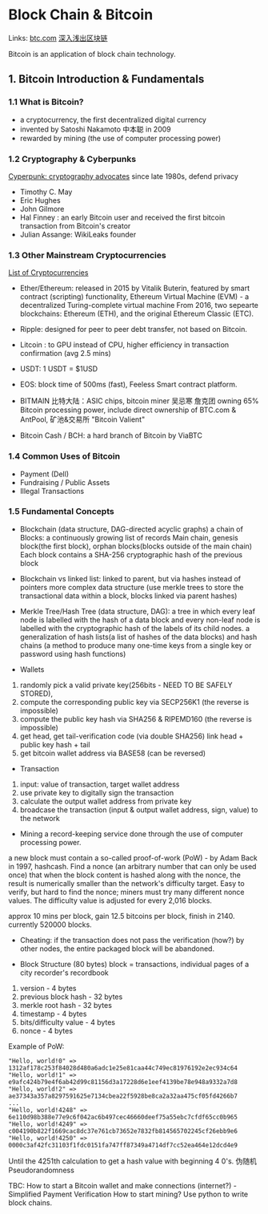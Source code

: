 # Block Chain & Bitcoin

Links:
[btc.com](https://btc.com/)
[深入浅出区块链](https://learnblockchain.cn/2018/01/11/guide/#more)

Bitcoin is an application of block chain technology.

## 1. Bitcoin Introduction & Fundamentals

### 1.1 What is Bitcoin?

- a cryptocurrency, the first decentralized digital currency
- invented by Satoshi Nakamoto 中本聪 in 2009
- rewarded by mining (the use of computer processing power)

### 1.2 Cryptography & Cyberpunks

[Cyperpunk: cryptography advocates](https://en.wikipedia.org/wiki/Cypherpunk) since late 1980s, defend privacy 
- Timothy C. May
- Eric Hughes
- John Gilmore 
- Hal Finney : an early Bitcoin user and received the first bitcoin transaction from Bitcoin's creator
- Julian Assange: WikiLeaks founder

### 1.3 Other Mainstream Cryptocurrencies

[List of Cryptocurrencies](https://en.wikipedia.org/wiki/List_of_cryptocurrencies)
- Ether/Ethereum: released in 2015 by Vitalik Buterin, featured by smart contract (scripting) functionality, Ethereum Virtual Machine (EVM) -  a decentralized Turing-complete virtual machine
From 2016, two sepearte blockchains:  Ethereum (ETH), and the original Ethereum Classic (ETC).
- Ripple: designed for peer to peer debt transfer, not based on Bitcoin.
- Litcoin : to GPU instead of CPU, higher efficiency in transaction confirmation (avg 2.5 mins)
- USDT: 1 USDT = $1USD
- EOS: block time of 500ms (fast), Feeless Smart contract platform. 

- BITMAIN 比特大陆：ASIC chips, bitcoin miner 吴忌寒 詹克团 owning 65% Bitcoin processing power, include direct ownership of BTC.com & AntPool, 矿池&交易所 "Bitcoin Valient"
- Bitcoin Cash / BCH: a hard branch of Bitcoin by ViaBTC

### 1.4 Common Uses of Bitcoin
- Payment (Dell)
- Fundraising / Public Assets
- Illegal Transactions 

### 1.5 Fundamental Concepts

- Blockchain (data structure, DAG-directed acyclic graphs)
a chain of Blocks: a continuously growing list of records
Main chain, genesis block(the first block), orphan blocks(blocks outside of the main chain)
Each block contains a SHA-256 cryptographic hash of the previous block

- Blockchain vs linked list:
linked to parent, but via hashes instead of pointers
more complex data structure (use merkle trees to store the transactional data within a block, blocks linked via parent hashes)

- Merkle Tree/Hash Tree (data structure, DAG): 
a tree in which every leaf node is labelled with the hash of a data block and every non-leaf node is labelled with the cryptographic hash of the labels of its child nodes. 
a generalization of hash lists(a list of hashes of the data blocks) and hash chains (a method to produce many one-time keys from a single key or password using hash functions)

- Wallets
1. randomly pick a valid private key(256bits - NEED TO BE SAFELY STORED), 
2. compute the corresponding public key via SECP256K1 (the reverse is impossible)
3. compute the public key hash via SHA256 & RIPEMD160 (the reverse is impossible)
4. get head, get tail-verification code (via double SHA256) link head + public key hash + tail
5. get bitcoin wallet address via BASE58 (can be reversed)

- Transaction
1. input: value of transaction, target wallet address 
2. use private key to digitally sign the transaction
3. calculate the output wallet address from private key 
4. broadcase the transaction (input & output wallet address, sign, value) to the network

- Mining
a record-keeping service done through the use of computer processing power.

a new block must contain a so-called proof-of-work (PoW) - by Adam Back in 1997, hashcash.
Find a nonce (an arbitrary number that can only be used once) that when the block content is hashed along with the nonce, the result is numerically smaller than the network's difficulty target. Easy to verify, but hard to find the nonce; miners must try many different nonce values. The difficulty value is adjusted for every 2,016 blocks. 

approx 10 mins per block, gain 12.5 bitcoins per block, finish in 2140.  currently 520000 blocks. 

- Cheating: if the transaction does not pass the verification (how?) by other nodes, the entire packaged block will be abandoned. 

- Block Structure (80 bytes)
block = transactions, individual pages of a city recorder's recordbook
1. version - 4 bytes
2. previous block hash - 32 bytes
3. merkle root hash - 32 bytes
4. timestamp - 4 bytes
5. bits/difficulty value - 4 bytes
6. nonce - 4 bytes

Example of PoW:
```
"Hello, world!0" => 1312af178c253f84028d480a6adc1e25e81caa44c749ec81976192e2ec934c64
"Hello, world!1" => e9afc424b79e4f6ab42d99c81156d3a17228d6e1eef4139be78e948a9332a7d8
"Hello, world!2" => ae37343a357a8297591625e7134cbea22f5928be8ca2a32aa475cf05fd4266b7
...
"Hello, world!4248" => 6e110d98b388e77e9c6f042ac6b497cec46660deef75a55ebc7cfdf65cc0b965
"Hello, world!4249" => c004190b822f1669cac8dc37e761cb73652e7832fb814565702245cf26ebb9e6
"Hello, world!4250" => 0000c3af42fc31103f1fdc0151fa747ff87349a4714df7cc52ea464e12dcd4e9
```
Until the 4251th calculation to get a hash value with beginning 4 0's. 
伪随机 Pseudorandomness


TBC:
How to start a Bitcoin wallet and make connections (internet?) - Simplified Payment Verification
How to start mining?
Use python to write block chains.


